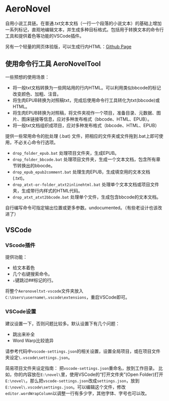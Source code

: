 # AeroNovel

自用小说工具链。在普通.txt文本文档（一行一个段落的小说文本）的基础上增加一系列标记，直观地编辑文本，并生成多种目标格式。包括用于转换文本的命令行工具和提供着色等功能的VSCode插件。

另有一个轻量的网页体验版，可以生成行内HTML：[Github Page](https://aeroblast.github.io/AeroNovel/Lite/)

## 使用命令行工具 AeroNovelTool
一些预想的使用场景：
+ 将一般txt文档转换为一些网站用的行内HTML。可以利用类似bbcode的标记改变颜色、加粗、注音。
+ 将生肉EPUB转换为对照稿txt，完成后使用命令行工具转化为txt(bbcode)或HTML。
+ 将生肉EPUB转换为对照稿，将文件夹视作一个项目，准备目录、元数据、图片、图床链接等信息，应对多种发布格式（bbcode、HTML、EPUB）。
+ 将一般txt文档组织成项目，应对多种发布格式（bbcode、HTML、EPUB）

提供一些常用命令的批处理 (.bat) 文件，把相应的文件夹或文件拖到.bat上即可使用，不必关心命令行选项。

+ `drop_folder_epub.bat` 处理项目文件夹，生成EPUB。
+ `drop_folder_bbcode.bat` 处理项目文件夹，生成一个文本文档，包含所有章节转换出的bbocde。
+ `drop_epub_epub2comment.bat` 处理生肉EPUB，生成填空用的文本文档(.txt)。
+ `drop_atxt-or-folder_atxt2inlinehtml.bat` 处理单个文本文档或项目文件夹，生成带行内样式的HTML代码。
+ `drop_atxt_atxt2bbcode.bat` 处理单个文件，生成包含bbcode的文本文档。

自行编写命令可指定输出位置或更多参数。undocumented。（有些老设计也该改进了）

## VSCode
### VScode插件
提供功能：
+ 给文本着色
+ 几个右键搜索命令。
+ `↓`键跳过##标记的行。

将整个`Aeronoveltxt-vscode`文件夹放入`C:\Users\username\.vscode\extensions`，重启VSCode即可。

### VSCode设置
建议设置一下，否则问题比较多。默认设置下有几个问题：
+ 跳出来补全
+ Word Warp比较诡异

请参考代码中`vscode-settings.json`的相关设置，设置全局项目，或在项目文件夹设定`\.vscode\settings.json`。

简易项目文件夹设定指南：
把`vscode-settings.json`重命名，放到工作目录。
比如，你的内容放在`E:\novel\`里，使用VSCode的“打开文件夹”(Open Folder)打开`E:\novel\`，那么把`vscode-settings.json`改成`settings.json`，放到`E:\novel\.vscode\settings.json`。可以编辑这个文件，修改`editor.wordWrapColumn`以调整一行有多少字，其他字体、字号也可以改。
